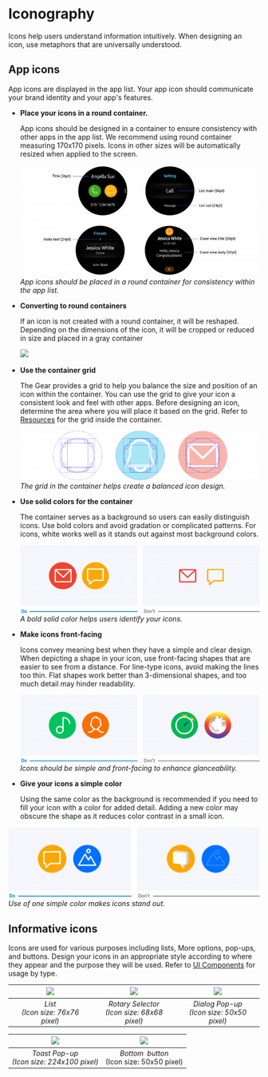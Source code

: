 # Iconography

Icons help users understand information intuitively. When designing an icon, use metaphors that are universally understood.

## App icons

App icons are displayed in the app list. Your app icon should communicate your brand identity and your app's features.

-   **Place your icons in a round container.**

    App icons should be designed in a container to ensure consistency with other apps in the app list. We recommend using round container measuring 170x170 pixels. Icons in other sizes will be automatically resized when applied to the screen.

    ![](media/8.3.2-800x371.png)  
    *App icons should be placed in a round container for consistency within the app list.*

-   **Converting to round containers**

    If an icon is not created with a round container, it will be reshaped. Depending on the dimensions of the icon, it will be cropped or reduced in size and placed in a gray container

    ![](media/visual_design_8.2.1_2-850x216.png)
-   **Use the container grid**

    The Gear provides a grid to help you balance the size and position of an icon within the container. You can use the grid to give your icon a consistent look and feel with other apps. Before designing an icon, determine the area where you will place it based on the grid. Refer to [Resources](http://developer.samsung.com/gear/design/resource/basic-ui) for the grid inside the container.

    ![](media/8.2.1_3-800x165.png)  
    *The grid in the container helps create a balanced icon design.*

-   **Use solid colors for the container**

    The container serves as a background so users can easily distinguish icons. Use bold colors and avoid gradation or complicated patterns. For icons, white works well as it stands out against most background colors.

    ![](media/8.2.1_1-800x225.png)  
    *A bold solid color helps users identify your icons.*

-   **Make icons front-facing**

    Icons convey meaning best when they have a simple and clear design. When depicting a shape in your icon, use front-facing shapes that are easier to see from a distance. For line-type icons, avoid making the lines too thin. Flat shapes work better than 3-dimensional shapes, and too much detail may hinder readability.

    ![](media/8.2.1_4-800x225.png)  
    *Icons should be simple and front-facing to enhance glanceability.*

-   **Give your icons a simple color**

    Using the same color as the background is recommended if you need to fill your icon with a color for added detail. Adding a new color may obscure the shape as it reduces color contrast in a small icon.

 ![](media/8.2.1_5-800x225.png)  
    *Use of one simple color makes icons stand out.*

## Informative icons

Icons are used for various purposes including lists, More options, pop-ups, and buttons. Design your icons in an appropriate style according to where they appear and the purpose they will be used. Refer to [UI Components](../ui-components.md) for usage by type.

| ![](media/visual_design_8.2.2_1-850x220_1.png) | ![](media/visual_design_8.2.2_1-850x220_2.png) | ![](media/visual_design_8.2.2_1-850x220_3.png) |
|:--:|:--:|:--:|
| *List*<br>*(Icon size: 76x76 pixel)* | *Rotary Selector*<br>*(Icon size: 68x68 pixel)* |  *Dialog Pop-up*<br>*(Icon size: 50x50 pixel)* |

| ![](media/8-550x215_1.png) |  ![](media/8-550x215_2.png) |
|:--:|:--:|
| *Toast Pop-up* <br>*(Icon size: 224x100 pixel)* | *Bottom  button* <br>(Icon size: 50x50 pixel) |
